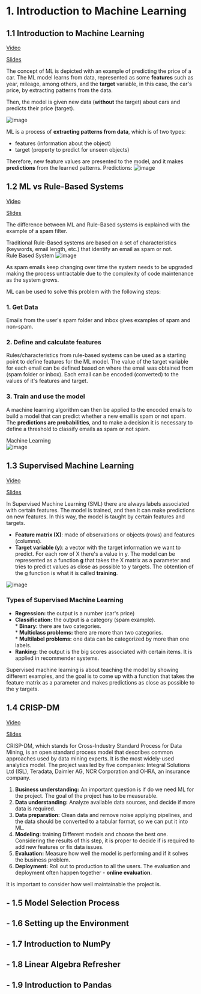 # 1. Introduction to Machine Learning
## 1.1 Introduction to Machine Learning

[Video](https://www.youtube.com/watch?v=Crm_5n4mvmg&list=PL3MmuxUbc_hIhxl5Ji8t4O6lPAOpHaCLR&index=2)

[Slides](https://www.slideshare.net/AlexeyGrigorev/ml-zoomcamp-11-introduction-to-machine-learning)

The concept of ML is depicted with an example of predicting the price of a car. The ML model
learns from data, represented as some **features** such as year, mileage, among others, and the **target** variable, in this case, the car's price, by extracting patterns from the data.

Then, the model is given new data (**without** the target) about cars and predicts their price (target).

![image](https://user-images.githubusercontent.com/54148951/211178494-83bf407e-79d5-4972-8f6a-e6b6ef2a47a0.png)

ML is a process of **extracting patterns from data**, which is of two types:
* features (information about the object)
* target (property to predict for unseen objects)

Therefore, new feature values are presented to the model, and it makes **predictions** from the learned patterns.
Predictions:
![image](https://user-images.githubusercontent.com/54148951/211178519-553f1b36-c63c-4153-b221-d72efe570c9b.png)



## 1.2 ML vs Rule-Based Systems

[Video](https://www.youtube.com/watchv=CeukwyUdaz8&list=PL3MmuxUbc_hIhxl5Ji8t4O6lPAOpHaCLR&index=3)

[Slides](https://www.slideshare.net/AlexeyGrigorev/ml-zoomcamp-12-ml-vs-rulebased-systems)

The difference between ML and Rule-Based systems is explained with the example of a spam filter.

Traditional Rule-Based systems are based on a set of characteristics (keywords, email length, etc.) that identify an email as spam or not.\
Rule Based System
![image](https://user-images.githubusercontent.com/54148951/211178861-f2bb8293-4904-4254-bf8a-d37e82132627.png)

As spam emails keep changing over time the system needs to be upgraded making the process untractable due to the complexity of code maintenance as the system grows.

ML can be used to solve this problem with the following steps:

### 1. Get Data
Emails from the user's spam folder and inbox gives examples of spam and non-spam.

### 2. Define and calculate features
Rules/characteristics from rule-based systems can be used as a starting point to define features for the ML model. The value of the target variable for each email can be defined based on where the email was obtained from (spam folder or inbox).
Each email can be encoded (converted) to the values of it's features and target.

### 3. Train and use the model
A machine learning algorithm can then be applied to the encoded emails to build a model that can predict whether a new email is spam or not spam. The **predictions are probabilities**, and to make a decision it is necessary to define a threshold to classify emails as spam or not spam.

Machine Learning\
![image](https://user-images.githubusercontent.com/54148951/211178911-8722914b-9226-49c9-a983-724971aae481.png)

## 1.3 Supervised Machine Learning
[Video](https://www.youtube.com/watchv=j9kcEuGcC2Y&list=PL3MmuxUbc_hIhxl5Ji8t4O6lPAOpHaCLR&index=4)

[Slides](https://www.slideshare.net/AlexeyGrigorev/ml-zoomcamp-13-supervised-machine-learning)

In Supervised Machine Learning (SML) there are always labels associated with certain features. The model is trained, and then it can make predictions on new features. In this way, the model is taught by certain features and targets.
* **Feature matrix (X)**: made of observations or objects (rows) and features (columns).
* **Target variable (y)**: a vector with the target information we want to predict. For each row of X there's a value in y.
The model can be represented as a function **g** that takes the X matrix as a parameter and tries to predict values as close as possible to y targets. The obtention of the g function is what it is called **training**.

![image](https://user-images.githubusercontent.com/54148951/211186453-86fbd02f-9f06-4ac7-a9ce-b051615b24fc.png)



### Types of Supervised Machine Learning
* **Regression:** the output is a number (car's price)
* **Classification:** the output is a category (spam example).\
        * **Binary:** there are two categories.\
        * **Multiclass problems:** there are more than two categories.\
        * **Multilabel problems:** one data can be categorized by more than one labels.
* **Ranking:** the output is the big scores associated with certain items. It is applied in recommender systems.

Supervised machine learning is about teaching the model by showing different examples, and the goal is to come up with a function that takes the feature matrix as a parameter and makes predictions as close as possible to the y targets.


## 1.4 CRISP-DM
[Video](https://www.youtube.com/watchv=dCa3JvmJbr0&list=PL3MmuxUbc_hIhxl5Ji8t4O6lPAOpHaCLR&index=5)

[Slides](https://www.slideshare.net/AlexeyGrigorev/ml-zoomcamp-14-crispdm)

CRISP-DM, which stands for Cross-Industry Standard Process for Data Mining, is an open standard process model that describes common approaches used by data mining experts. It is the most widely-used analytics model. The project was led by five companies: Integral Solutions Ltd (ISL), Teradata, Daimler AG, NCR Corporation and OHRA, an insurance company.

1. **Business understanding:** An important question is if do we need ML for the project. The goal of the project has to be measurable. 
2. **Data understanding:** Analyze available data sources, and decide if more data is required. 
3. **Data preparation:** Clean data and remove noise applying pipelines, and the data should be converted to a tabular format, so we can put it into ML.
4. **Modeling:** training Different models and choose the best one. Considering the results of this step, it is proper to decide if is required to add new features or fix data issues. 
5. **Evaluation:** Measure how well the model is performing and if it solves the business problem. 
6. **Deployment:** Roll out to production to all the users. The evaluation and deployment often happen together - **online evaluation**. 

It is important to consider how well maintainable the project is.

## - 1.5 Model Selection Process
## - 1.6 Setting up the Environment
## - 1.7 Introduction to NumPy
## - 1.8 Linear Algebra Refresher
## - 1.9 Introduction to Pandas
